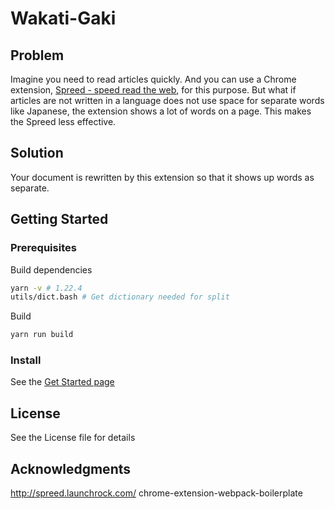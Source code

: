 # Wakati-Gaki

## Problem

Imagine you need to read articles quickly. And you can use a Chrome extension, [Spreed - speed read the web](https://chrome.google.com/webstore/detail/spreed-speed-read-the-web/ipikiaejjblmdopojhpejjmbedhlibno), for this purpose.
But what if articles are not written in a language does not use space for separate words like Japanese, the extension shows a lot of words on a page.
This makes the Spreed less effective.

## Solution

Your document is rewritten by this extension so that it shows up words as separate.

## Getting Started

### Prerequisites

Build dependencies

```bash
yarn -v # 1.22.4
utils/dict.bash # Get dictionary needed for split
```

Build

```bash
yarn run build
```

### Install

See the [Get Started page](https://developer.chrome.com/extensions/getstarted#manifest)

## License

See the License file for details

## Acknowledgments

<http://spreed.launchrock.com/>
chrome-extension-webpack-boilerplate
